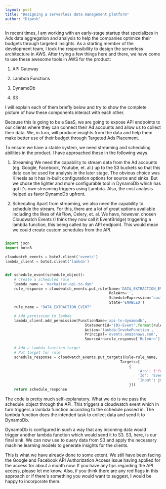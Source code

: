```yaml
---
layout: post
title: "Designing a serverless data management platform"
author: "Dipesh"
---
```


In recent times, I am working with an early-stage startup that specializes in Ads data aggregation and analysis
to help the companies optimize their budgets through targeted insights. As a starting member of the development team,
I took the responsibility to design the serverless architecture in AWS. After trying a few things here and there, we have
come to use these awesome tools in AWS for the product:  

1. API Gateway

2. Lambda Functions

3. DynamoDb

4. S3

I will explain each of them briefly below and try to show the complete picture of how these components interact with each other.

Because this is going to be a SaaS, we are going to expose API endpoints to our clients where they can connect their Ad accounts and allow us to collect their data. We, in turn, will produce insights from the data and help them make better use of their budget
through Targeted Ads Placement.

To ensure we have a stable system, we need streaming and scheduling abilities in the product. I have approached these in the following ways.

1. Streaming
We need the capability to stream data from the Ad accounts (eg. Google, Facebook, Youtube, et. al.) up to the S3 buckets so that this data can be used for analysis in the later stage. The obvious choice was Kinesis as it has in-built configuration options for source and sinks. But we chose the lighter and more configurable tool in DynamoDb which has got it's own streaming triggers using Lambda. Also, the cost analysis helped us favor DynamoDb upfront.

2. Scheduling
Apart from streaming, we also need the capability to schedule the stream. For this, there are a lot of great options available including the likes of AirFlow, Celery, et. al. We have, however, chosen Cloudwatch Events (I think they now call it EventBridge) triggering a lambda function, this being called by an API endpoint. This would mean we could create custom schedules from the API. 

```python

import json
import boto3

cloudwatch_events = boto3.client('events')
lambda_client = boto3.client('lambda')


def schedule_event(schedule_object):
    # Create a scheduled rule
    lambda_name = 'markaiter-api-to-dyn'
    rule_response = cloudwatch_events.put_rule(Name='DATA_EXTRACTION_EVENT',  
                                               RoleArn='',  
                                               ScheduleExpression='custom_schedule_expression',  
                                               State='ENABLED')  
    rule_name = "DATA_EXTRACTION_EVENT"  

    # Add permission to lambda
    lambda_client.add_permission(FunctionName='api-to-dynamodb',  
                                    StatementId="{0}-Event".format(rule_name),  
                                    Action='lambda:InvokeFunction',  
                                    Principal='events.amazonaws.com',  
                                    SourceArn=rule_response['RuleArn'])  

    # Add a lambda function target
    # Put target for rule
    schedule_response = cloudwatch_events.put_targets(Rule=rule_name,  
                                                    Targets=[  
                                                        {  
                                                            'Arn': f'function_arn',  
                                                            'Id': 'EventsTargetID',  
                                                            'Input': json.dumps(schedule_object)  
                                                        }])  
    return schedule_response  

```

The code is pretty much self-explanatory. What we do is we pass the schedule_object through the API. This triggers a cloudwatch event which in turn triggers a lambda function according to the schedule passed in. The lambda function does the intended task to collect data and send it to DynamoDb.

DynamoDb is configured in such a way that any incoming data would trigger another lambda function which would send it to S3. S3, here, is our final sink. We can now use to query data from S3 and apply the necessary machine learning models to generate insights for the clients.  

This is what we have already done to some extent. We still have been facing the Google and Facebook API Authorization Access issue having applied for the access for about a month now. If you have any tips regarding the API access, please let me know. Also, if you think there are any red flags in this approach or if there's something you would want to suggest, I would be happy to incorporate them.